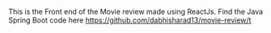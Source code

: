 This is the Front end of the Movie review made using ReactJs.
Find the Java Spring Boot code here https://github.com/dabhisharad13/movie-review/t
